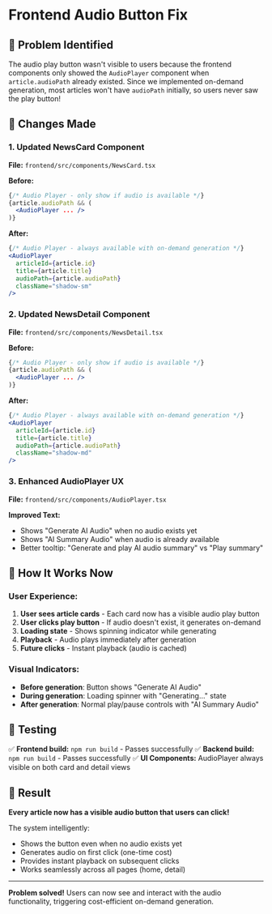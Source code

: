 # Frontend Audio Button Fix

## 🎯 Problem Identified

The audio play button wasn't visible to users because the frontend components only showed the `AudioPlayer` component when `article.audioPath` already existed. Since we implemented on-demand generation, most articles won't have `audioPath` initially, so users never saw the play button!

## 🔧 Changes Made

### 1. Updated NewsCard Component
**File:** `frontend/src/components/NewsCard.tsx`

**Before:**
```jsx
{/* Audio Player - only show if audio is available */}
{article.audioPath && (
  <AudioPlayer ... />
)}
```

**After:**
```jsx
{/* Audio Player - always available with on-demand generation */}
<AudioPlayer 
  articleId={article.id} 
  title={article.title}
  audioPath={article.audioPath}
  className="shadow-sm"
/>
```

### 2. Updated NewsDetail Component
**File:** `frontend/src/components/NewsDetail.tsx`

**Before:**
```jsx
{/* Audio Player - only show if audio is available */}
{article.audioPath && (
  <AudioPlayer ... />
)}
```

**After:**
```jsx
{/* Audio Player - always available with on-demand generation */}
<AudioPlayer 
  articleId={article.id} 
  title={article.title}
  audioPath={article.audioPath}
  className="shadow-md"
/>
```

### 3. Enhanced AudioPlayer UX
**File:** `frontend/src/components/AudioPlayer.tsx`

**Improved Text:**
- Shows "Generate AI Audio" when no audio exists yet
- Shows "AI Summary Audio" when audio is already available
- Better tooltip: "Generate and play AI audio summary" vs "Play summary"

## 🎵 How It Works Now

### User Experience:
1. **User sees article cards** - Each card now has a visible audio play button
2. **User clicks play button** - If audio doesn't exist, it generates on-demand
3. **Loading state** - Shows spinning indicator while generating
4. **Playback** - Audio plays immediately after generation
5. **Future clicks** - Instant playback (audio is cached)

### Visual Indicators:
- **Before generation**: Button shows "Generate AI Audio" 
- **During generation**: Loading spinner with "Generating..." state
- **After generation**: Normal play/pause controls with "AI Summary Audio"

## 🧪 Testing

✅ **Frontend build:** `npm run build` - Passes successfully
✅ **Backend build:** `npm run build` - Passes successfully
✅ **UI Components:** AudioPlayer always visible on both card and detail views

## 🎯 Result

**Every article now has a visible audio button that users can click!** 

The system intelligently:
- Shows the button even when no audio exists yet
- Generates audio on first click (one-time cost)
- Provides instant playback on subsequent clicks
- Works seamlessly across all pages (home, detail)

---

**Problem solved!** Users can now see and interact with the audio functionality, triggering cost-efficient on-demand generation. 
